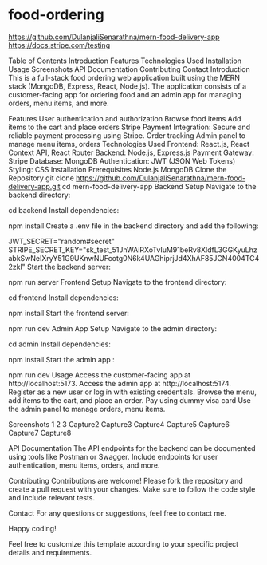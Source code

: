 # food-ordering

https://github.com/DulanjaliSenarathna/mern-food-delivery-app
https://docs.stripe.com/testing


Table of Contents
Introduction
Features
Technologies Used
Installation
Usage
Screenshots
API Documentation
Contributing
Contact
Introduction
This is a full-stack food ordering web application built using the MERN stack (MongoDB, Express, React, Node.js). The application consists of a customer-facing app for ordering food and an admin app for managing orders, menu items, and more.

Features
User authentication and authorization
Browse food items
Add items to the cart and place orders
Stripe Payment Integration: Secure and reliable payment processing using Stripe.
Order tracking
Admin panel to manage menu items, orders
Technologies Used
Frontend: React.js, React Context API, React Router
Backend: Node.js, Express.js
Payment Gateway: Stripe
Database: MongoDB
Authentication: JWT (JSON Web Tokens)
Styling: CSS
Installation
Prerequisites
Node.js
MongoDB
Clone the Repository
git clone https://github.com/DulanjaliSenarathna/mern-food-delivery-app.git
cd mern-food-delivery-app
Backend Setup
Navigate to the backend directory:

cd backend
Install dependencies:

npm install
Create a .env file in the backend directory and add the following:

JWT_SECRET="random#secret"
STRIPE_SECRET_KEY="sk_test_51JhWAiRXoTvIuM91beRv8XldfL3GGKyuLhzabkSwNeIXryY51G9UKnwNUFcotg0N6k4UAGhiprjJd4XhAF85JCN4004TC42zkl"
Start the backend server:

npm run server
Frontend Setup
Navigate to the frontend directory:

cd frontend
Install dependencies:

npm install
Start the frontend server:

npm run dev
Admin App Setup
Navigate to the admin directory:

cd admin
Install dependencies:

npm install
Start the admin app :

npm run dev
Usage
Access the customer-facing app at http://localhost:5173. Access the admin app at http://localhost:5174. Register as a new user or log in with existing credentials. Browse the menu, add items to the cart, and place an order. Pay using dummy visa card Use the admin panel to manage orders, menu items.

Screenshots
1 2 3 Capture2 Capture3 Capture4 Capture5 Capture6 Capture7 Capture8

API Documentation
The API endpoints for the backend can be documented using tools like Postman or Swagger. Include endpoints for user authentication, menu items, orders, and more.

Contributing
Contributions are welcome! Please fork the repository and create a pull request with your changes. Make sure to follow the code style and include relevant tests.

Contact
For any questions or suggestions, feel free to contact me.

Happy coding!

Feel free to customize this template according to your specific project details and requirements.

